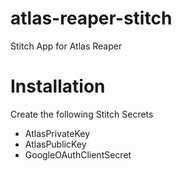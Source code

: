 # atlas-reaper-stitch
Stitch App for Atlas Reaper

# Installation

Create the following Stitch Secrets

* AtlasPrivateKey
* AtlasPublicKey
* GoogleOAuthClientSecret


